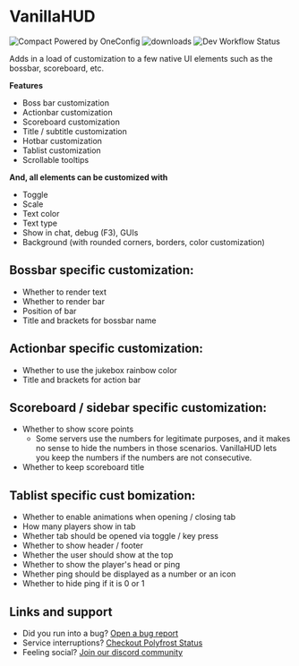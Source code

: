 # VanillaHUD

![Compact Powered by OneConfig](https://polyfrost.org/img/compact_vector.svg)
<img alt="downloads" src="https://img.shields.io/github/downloads/Polyfrost/VanillaHUD/total?color=F5C400&style=for-the-badge" />
![Dev Workflow Status](https://img.shields.io/github/v/release/Polyfrost/VanillaHUD.svg?style=for-the-badge&color=1452cc&label=release)

Adds in a load of customization to a few native UI elements such as the bossbar, scoreboard, etc.

**Features**
- Boss bar customization
- Actionbar customization
- Scoreboard customization
- Title / subtitle customization
- Hotbar customization
- Tablist customization
- Scrollable tooltips


**And, all elements can be customized with**
- Toggle
- Scale
- Text color
- Text type
- Show in chat, debug (F3), GUIs
- Background (with rounded corners, borders, color customization)

## Bossbar specific customization:
- Whether to render text
- Whether to render bar
- Position of bar
- Title and brackets for bossbar name

## Actionbar specific customization:
- Whether to use the jukebox rainbow color
- Title and brackets for action bar

## Scoreboard / sidebar specific customization:
- Whether to show score points
  - Some servers use the numbers for legitimate purposes, and it makes no sense to hide the numbers in those scenarios. VanillaHUD lets you keep the numbers if the numbers are not consecutive.
- Whether to keep scoreboard title

## Tablist specific cust bomization:
- Whether to enable animations when opening / closing tab
- How many players show in tab
- Whether tab should be opened via toggle / key press
- Whether to show header / footer
- Whether the user should show at the top
- Whether to show the player's head or ping
- Whether ping should be displayed as a number or an icon
- Whether to hide ping if it is 0 or 1

## Links and support
* Did you run into a bug? [Open a bug report](https://polyfrost.org/discord)
* Service interruptions? [Checkout Polyfrost Status](https://status.polyfrost.org/)
* Feeling social? [Join our discord community](https://polyfrost.org/discord)
